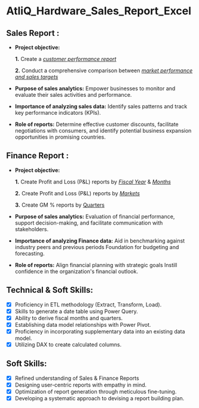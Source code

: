 # AtliQ_Hardware_Sales_Report_Excel
## Sales Report :


- **Project objective:** 

    **1.** Create a _[customer performance report](https://github.com/murale1/AtliQ_Hardware_Sales_Report_Excel/blob/main/Customer%20Performance%20Report.pdf)_ 

    **2.** Conduct a comprehensive comparison between _[market performance and sales targets](https://github.com/murale1/AtliQ_Hardware_Sales_Report_Excel/blob/main/Market%20Performance%20vs%20Target%20Report.pdf)_

- **Purpose of sales analytics:** Empower businesses to monitor and evaluate their sales activities and performance.

- **Importance of analyzing sales data:** Identify sales patterns and track key performance indicators (KPIs).

- **Role of reports:** Determine effective customer discounts, facilitate negotiations with consumers, and identify potential business expansion opportunities in promising countries.


## Finance Report :

- **Project objective:** 

    **1.** Create Profit and Loss (P&L) reports by _[Fiscal Year](https://github.com/murale1/AtliQ_Hardware_Sales_Report_Excel/blob/main/P%26L%20Fiscal%20Year.pdf)_ & _[Months](https://github.com/murale1/AtliQ_Hardware_Sales_Report_Excel/blob/main/P%26L%20Month.pdf)_ 

   **2.** Create Profit and Loss (P&L) reports by _[Markets](https://github.com/murale1/AtliQ_Hardware_Sales_Report_Excel/blob/main/P%26L%20Markets.pdf)_

   **3.** Create GM % reports by [Quarters](https://github.com/murale1/AtliQ_Hardware_Sales_Report_Excel/blob/main/GM%20%25%20by%20Quarters.pdf)

- **Purpose of sales analytics:** Evaluation of financial performance, support decision-making, and facilitate communication with stakeholders.

- **Importance of analyzing Finance data:** Aid in benchmarking against industry peers and previous periods Foundation for budgeting and forecasting.

- **Role of reports:** Align financial planning with strategic goals Instill confidence in the organization's financial outlook.


## Technical & Soft Skills:
- [x]	Proficiency in ETL methodology (Extract, Transform, Load).
- [x]	Skills to generate a date table using Power Query.
- [x]	Ability to derive fiscal months and quarters.
- [x]	Establishing data model relationships with Power Pivot.
- [x]	Proficiency in incorporating supplementary data into an existing data model.
- [x]	Utilizing DAX to create calculated columns.

## Soft Skills:
- [x]	Refined understanding of Sales & Finance Reports
- [x]	Designing user-centric reports with empathy in mind.
- [x]	Optimization of report generation through meticulous fine-tuning.
- [x]	Developing a systematic approach to devising a report building plan.
